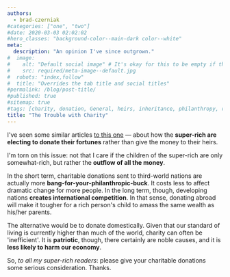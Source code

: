 ```yaml
---
authors:
  - brad-czerniak
#categories: ["one", "two"]
#date: 2020-03-03 02:02:02
#hero_classes: "background-color--main-dark color--white"
meta:
  description: "An opinion I've since outgrown."
#  image:
#    alt: "Default social image" # It's okay for this to be empty if the image is decorative
#    src: required/meta-image--default.jpg
#  robots: "index,follow"
#  title: "Overrides the tab title and social titles"
#permalink: /blog/post-title/
#published: true
#sitemap: true
#tags: [charity, donation, General, heirs, inheritance, philanthropy, rich]
title: "The Trouble with Charity"
---
```


I've seen some similar articles [to this one](http://www.guardian.co.uk/money/2008/jan/17/inheritancetax.usa) — about how
the **super-rich are electing to donate their fortunes** rather than give the money to their heirs.

I'm torn on this issue: not that I care if the children of the super-rich are only somewhat-rich, but rather the **outflow
of all the money**.

In the short term, charitable donations sent to third-world nations are actually more **bang-for-your-philanthropic-buck**.
It costs less to affect dramatic change for more people. In the long term, though, developing nations **creates international
competition**. In that sense, donating abroad will make it tougher for a rich person's child to amass the same wealth as
his/her parents.

The alternative would be to donate domestically. Given that our standard of living is currently higher than much of the
world, charity can often be 'inefficient'. It is **patriotic**, though, there certainly are noble causes, and it is **less
likely to harm our economy**.

So, _to all my super-rich readers_: please give your charitable donations some serious consideration. Thanks.

